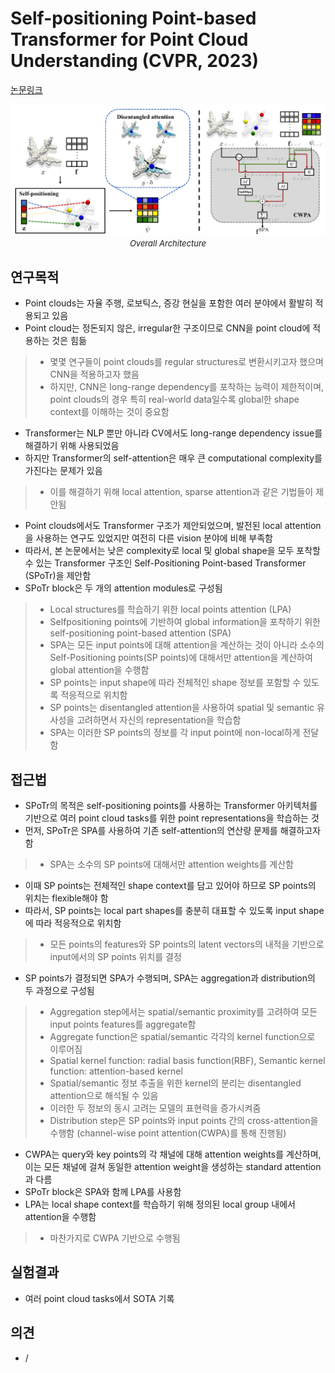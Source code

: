 # Self-positioning Point-based Transformer for Point Cloud Understanding (CVPR, 2023)

[논문링크](https://arxiv.org/abs/2303.16450)

<p align="center">
    <img width="600" alt='fig1' src="./img/20_02_01.png?raw=true"></br>
    <em><font size=2>Overall Architecture</font></em>
</p>

## 연구목적
- Point clouds는 자율 주행, 로보틱스, 증강 현실을 포함한 여러 분야에서 활발히 적용되고 있음
- Point cloud는 정돈되지 않은, irregular한 구조이므로 CNN을 point cloud에 적용하는 것은 힘듦
> - 몇몇 연구들이 point clouds를 regular structures로 변환시키고자 했으며 CNN을 적용하고자 했음
> - 하지만, CNN은 long-range dependency를 포착하는 능력이 제한적이며, point clouds의 경우 특히 real-world data일수록 global한 shape context를 이해하는 것이 중요함
- Transformer는 NLP 뿐만 아니라 CV에서도 long-range dependency issue를 해결하기 위해 사용되었음
- 하지만 Transformer의 self-attention은 매우 큰 computational complexity를 가진다는 문제가 있음
> - 이를 해결하기 위해 local attention, sparse attention과 같은 기법들이 제안됨
- Point clouds에서도 Transformer 구조가 제안되었으며, 발전된 local attention을 사용하는 연구도 있었지만 여전히 다른 vision 분야에 비해 부족함
- 따라서, 본 논문에서는 낮은 complexity로 local 및 global shape을 모두 포착할 수 있는 Transformer 구조인 Self-Positioning Point-based Transformer (SPoTr)을 제안함
- SPoTr block은 두 개의 attention modules로 구성됨
> - Local structures를 학습하기 위한 local points attention (LPA)
> - Selfpositioning points에 기반하여 global information을 포착하기 위한 self-positioning point-based attention (SPA)
> - SPA는 모든 input points에 대해 attention을 계산하는 것이 아니라 소수의 Self-Positioning points(SP points)에 대해서만 attention을 계산하여 global attention을 수행함
> - SP points는 input shape에 따라 전체적인 shape 정보를 포함할 수 있도록 적응적으로 위치함
> - SP points는 disentangled attention을 사용하여 spatial 및 semantic 유사성을 고려하면서 자신의 representation을 학습함
> - SPA는 이러한 SP points의 정보를 각 input point에 non-local하게 전달함

## 접근법
- SPoTr의 목적은 self-positioning points를 사용하는 Transformer 아키텍처를 기반으로 여러 point cloud tasks를 위한 point representations을 학습하는 것
- 먼저, SPoTr은 SPA를 사용하여 기존 self-attention의 연산량 문제를 해결하고자 함
> - SPA는 소수의 SP points에 대해서만 attention weights를 계산함
- 이때 SP points는 전체적인 shape context를 담고 있어야 하므로 SP points의 위치는 flexible해야 함
- 따라서, SP points는 local part shapes를 충분히 대표할 수 있도록 input shape에 따라 적응적으로 위치함
> - 모든 points의 features와 SP points의 latent vectors의 내적을 기반으로 input에서의 SP points 위치를 결정
- SP points가 결정되면 SPA가 수행되며, SPA는 aggregation과 distribution의 두 과정으로 구성됨
> - Aggregation step에서는 spatial/semantic proximity를 고려하여 모든 input points features를 aggregate함
> - Aggregate function은 spatial/semantic 각각의 kernel function으로 이루어짐
> - Spatial kernel function: radial basis function(RBF), Semantic kernel function: attention-based kernel
> - Spatial/semantic 정보 추출을 위한 kernel의 분리는 disentangled attention으로 해석될 수 있음
> - 이러한 두 정보의 동시 고려는 모델의 표현력을 증가시켜줌
> - Distribution step은 SP points와 input points 간의 cross-attention을 수행함 (channel-wise point attention(CWPA)를 통해 진행됨)
- CWPA는 query와 key points의 각 채널에 대해 attention weights를 계산하며, 이는 모든 채널에 걸쳐 동일한 attention weight을 생성하는 standard attention과 다름
- SPoTr block은 SPA와 함께 LPA를 사용함
- LPA는 local shape context를 학습하기 위해 정의된 local group 내에서 attention을 수행함
> - 마찬가지로 CWPA 기반으로 수행됨

## 실험결과
- 여러 point cloud tasks에서 SOTA 기록

## 의견
- /